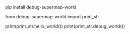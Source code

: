 pip install debug-supermap-world

from debug-supermap-world import print_str

print(print_str.hello_world())
print(print_str.debug_world())
